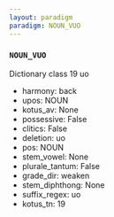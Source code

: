 ```yaml
---
layout: paradigm
paradigm: NOUN_VUO
---
```

### ` NOUN_VUO `

Dictionary class 19 uo
* harmony: back
* upos: NOUN
* kotus_av: None
* possessive: False
* clitics: False
* deletion: uo
* pos: NOUN
* stem_vowel: None
* plurale_tantum: False
* grade_dir: weaken
* stem_diphthong: None
* suffix_regex: uo
* kotus_tn: 19
